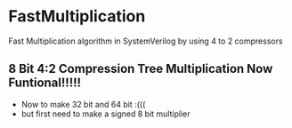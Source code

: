# FastMultiplication
Fast Multiplication algorithm in SystemVerilog by using 4 to 2 compressors

## 8 Bit 4:2 Compression Tree Multiplication Now Funtional!!!!!

- Now to make 32 bit and 64 bit :(((
- but first need to make a signed 8 bit multiplier
